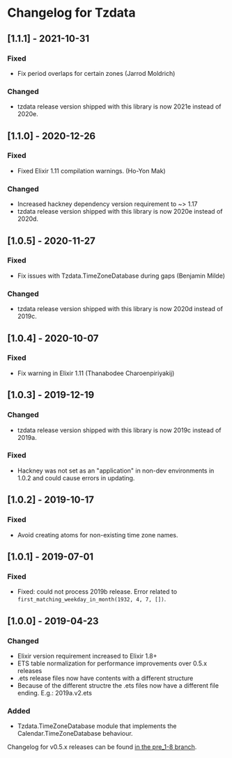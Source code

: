# Changelog for Tzdata

## [1.1.1] - 2021-10-31

### Fixed

- Fix period overlaps for certain zones (Jarrod Moldrich)

### Changed

- tzdata release version shipped with this library is now 2021e instead of 2020e.

## [1.1.0] - 2020-12-26

### Fixed

- Fixed Elixir 1.11 compilation warnings. (Ho-Yon Mak)

### Changed

- Increased hackney dependency version requirement to ~> 1.17
- tzdata release version shipped with this library is now 2020e instead of 2020d.

## [1.0.5] - 2020-11-27

### Fixed

- Fix issues with Tzdata.TimeZoneDatabase during gaps (Benjamin Milde)

### Changed

- tzdata release version shipped with this library is now 2020d instead of 2019c.

## [1.0.4] - 2020-10-07

### Fixed

- Fix warning in Elixir 1.11 (Thanabodee Charoenpiriyakij)

## [1.0.3] - 2019-12-19

### Changed

- tzdata release version shipped with this library is now 2019c instead of 2019a.

### Fixed

- Hackney was not set as an "application" in non-dev environments in 1.0.2 and could cause errors in updating.

## [1.0.2] - 2019-10-17

### Fixed

- Avoid creating atoms for non-existing time zone names.

## [1.0.1] - 2019-07-01

### Fixed

- Fixed: could not process 2019b release. Error related to `first_matching_weekday_in_month(1932, 4, 7, [])`.

## [1.0.0] - 2019-04-23

### Changed

- Elixir version requirement increased to Elixir 1.8+
- ETS table normalization for performance improvements over 0.5.x releases
- .ets release files now have contents with a different structure
- Because of the different structre the .ets files now have a different file ending. E.g.: 2019a.v2.ets

### Added

- Tzdata.TimeZoneDatabase module that implements the Calendar.TimeZoneDatabase behaviour.

Changelog for v0.5.x releases can be found [in the pre_1-8 branch](https://github.com/lau/tzdata/blob/pre_1-8/CHANGELOG.md).
